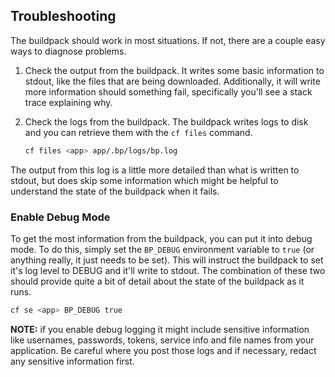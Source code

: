 ## Troubleshooting

The buildpack should work in most situations. If not, there are a couple easy ways to diagnose problems.

 1. Check the output from the buildpack.  It writes some basic information to stdout, like the files that are being downloaded.  Additionally, it will write more information should something fail, specifically you'll see a stack trace explaining why.

 2. Check the logs from the buildpack.  The buildpack writes logs to disk and you can retrieve them with the `cf files` command.

    ```bash
    cf files <app> app/.bp/logs/bp.log
    ```

 The output from this log is a little more detailed than what is written to stdout, but does skip some information which might be helpful to understand the state of the buildpack when it fails.

### Enable Debug Mode

To get the most information from the buildpack, you can put it into debug mode.  To do this, simply set the `BP_DEBUG` environment variable to `true` (or anything really, it just needs to be set).  This will instruct the buildpack to set it's log level to DEBUG and it'll write to stdout.  The combination of these two should provide quite a bit of detail about the state of the buildpack as it runs.

```bash
cf se <app> BP_DEBUG true
```

**NOTE:** if you enable debug logging it might include sensitive information like usernames, passwords, tokens, service info and file names from your application. Be careful where you post those logs and if necessary, redact any sensitive information first.
